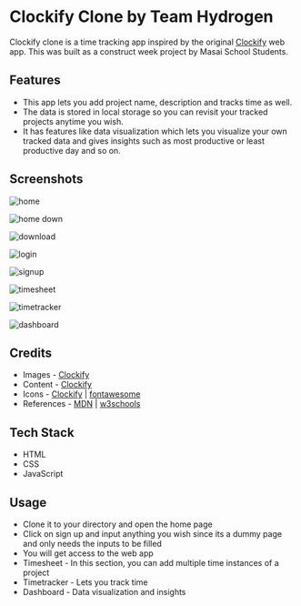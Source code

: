 # Clockify Clone by Team Hydrogen

Clockify clone is a time tracking app inspired by the original [Clockify](https://clockify.me/) web app. This was built as a construct week project by Masai School Students.

## Features
* This app lets you add project name, description and tracks time as well.
* The data is stored in local storage so you can revisit your tracked projects anytime you wish.
* It has features like data visualization which lets you visualize your own tracked data and gives insights such as most productive or least productive day and so on.

## Screenshots
![home](https://user-images.githubusercontent.com/39058941/103478684-652dfd00-4dee-11eb-8fa2-a022a00bdeea.png)

![home down](https://user-images.githubusercontent.com/39058941/103478682-5d6e5880-4dee-11eb-86a6-1857a5c09ba2.png)

![download](https://user-images.githubusercontent.com/39058941/103478691-69f2b100-4dee-11eb-954d-cfff6befd561.png)

![login](https://user-images.githubusercontent.com/39058941/103478685-66f7c080-4dee-11eb-878f-43e2accf4c1b.png)

![signup](https://user-images.githubusercontent.com/39058941/103478686-67905700-4dee-11eb-8836-47c5ff9160b8.png)

![timesheet](https://user-images.githubusercontent.com/39058941/103478687-6828ed80-4dee-11eb-8456-ec0374d33612.png)

![timetracker](https://user-images.githubusercontent.com/39058941/103478688-68c18400-4dee-11eb-86c6-5f9767dfaaac.png)

![dashboard](https://user-images.githubusercontent.com/39058941/103478690-695a1a80-4dee-11eb-840b-95b4df0bd1fe.png)

 
 
## Credits
* Images -  [Clockify](https://clockify.me/)
* Content - [Clockify](https://clockify.me/)
* Icons -  [Clockify](https://clockify.me/) | [fontawesome](https://fontawesome.com/)
* References - [MDN](https://developer.mozilla.org/en-US/) | [w3schools](https://www.w3schools.com/)

## Tech Stack
* HTML
* CSS
* JavaScript
 

## Usage
* Clone it to your directory and open the home page
* Click on sign up and input anything you wish since its a dummy page and only needs the inputs to be filled
* You will get access to the web app
* Timesheet - In this section, you can add multiple time instances of a project
* Timetracker - Lets you track time 
* Dashboard - Data visualization and insights


 
